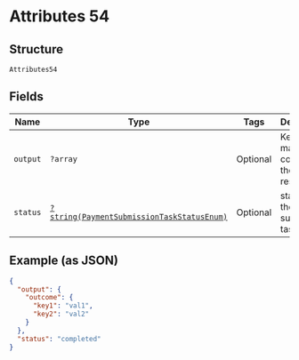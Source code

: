 
# Attributes 54

## Structure

`Attributes54`

## Fields

| Name | Type | Tags | Description | Getter | Setter |
|  --- | --- | --- | --- | --- | --- |
| `output` | `?array` | Optional | Key Value map that contains the Task result. | getOutput(): ?array | setOutput(?array output): void |
| `status` | [`?string(PaymentSubmissionTaskStatusEnum)`](../../doc/models/payment-submission-task-status-enum.md) | Optional | status of the submission task | getStatus(): ?string | setStatus(?string status): void |

## Example (as JSON)

```json
{
  "output": {
    "outcome": {
      "key1": "val1",
      "key2": "val2"
    }
  },
  "status": "completed"
}
```

